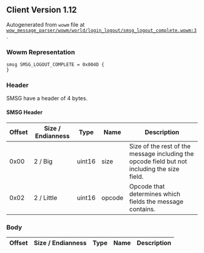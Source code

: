 ## Client Version 1.12

Autogenerated from `wowm` file at [`wow_message_parser/wowm/world/login_logout/smsg_logout_complete.wowm:3`](https://github.com/gtker/wow_messages/tree/main/wow_message_parser/wowm/world/login_logout/smsg_logout_complete.wowm#L3).

### Wowm Representation
```rust,ignore
smsg SMSG_LOGOUT_COMPLETE = 0x004D {
}
```
### Header
SMSG have a header of 4 bytes.

#### SMSG Header
| Offset | Size / Endianness | Type   | Name   | Description |
| ------ | ----------------- | ------ | ------ | ----------- |
| 0x00   | 2 / Big           | uint16 | size   | Size of the rest of the message including the opcode field but not including the size field.|
| 0x02   | 2 / Little        | uint16 | opcode | Opcode that determines which fields the message contains.|
### Body
| Offset | Size / Endianness | Type | Name | Description |
| ------ | ----------------- | ---- | ---- | ----------- |
